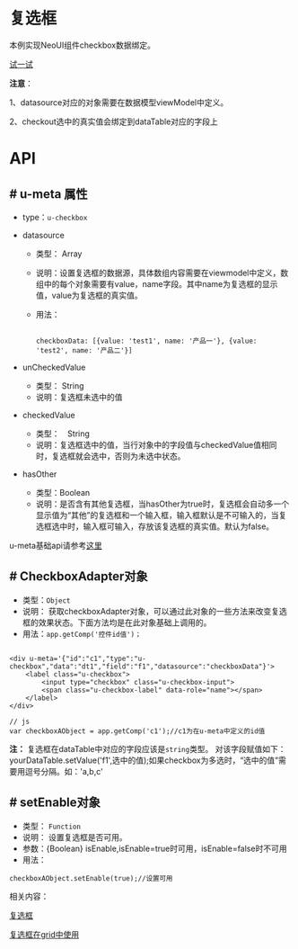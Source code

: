# 复选框

本例实现NeoUI组件checkbox数据绑定。

[试一试](http://tinper.org/webide/#/demos/kero/checkbox)

**注意**：

1、datasource对应的对象需要在数据模型viewModel中定义。

2、checkout选中的真实值会绑定到dataTable对应的字段上


# API

## \# u-meta 属性

* type：`u-checkbox`

* datasource
	* 类型： Array
	* 说明：设置复选框的数据源，具体数组内容需要在viewmodel中定义，数组中的每个对象需要有value，name字段。其中name为复选框的显示值，value为复选框的真实值。
	* 用法：

		```

		checkboxData: [{value: 'test1', name: '产品一'}, {value: 'test2', name: '产品二'}]

		```
* unCheckedValue
	* 类型： String
	* 说明：复选框未选中的值
* checkedValue
	* 类型：　String
	* 说明：复选框选中的值，当行对象中的字段值与checkedValue值相同时，复选框就会选中，否则为未选中状态。
* hasOther
	* 类型：Boolean
	* 说明：是否含有其他复选框，当hasOther为true时，复选框会自动多一个显示值为“其他”的复选框和一个输入框，输入框默认是不可输入的，当复选框选中时，输入框可输入，存放该复选框的真实值。默认为false。


u-meta基础api请参考[这里](http://tinper.org/dist/kero/docs/moduleapi.html)



## \# CheckboxAdapter对象

* 类型：`Object`
* 说明： 获取checkboxAdapter对象，可以通过此对象的一些方法来改变复选框的效果状态。下面方法均是在此对象基础上调用的。
* 用法：`app.getComp('控件id值')；`



```

<div u-meta='{"id":"c1","type":"u-checkbox","data":"dt1","field":"f1","datasource":"checkboxData"}'>
    <label class="u-checkbox">
        <input type="checkbox" class="u-checkbox-input">
        <span class="u-checkbox-label" data-role="name"></span>
    </label>
</div>

// js
var checkboxAObject = app.getComp('c1');//c1为在u-meta中定义的id值

```

**注：** 复选框在dataTable中对应的字段应该是`string`类型。 对该字段赋值如下： yourDataTable.setValue('f1',选中的值);如果checkbox为多选时，“选中的值”需要用逗号分隔。如：'a,b,c'

## \# setEnable对象

* 类型： `Function`
* 说明： 设置复选框是否可用。
* 参数：{Boolean} isEnable,isEnable=true时可用，isEnable=false时不可用
* 用法：

```
checkboxAObject.setEnable(true);//设置可用

```



相关内容：

[复选框](http://tinper.org/dist/neoui/global/checkbox.html)    

[复选框在grid中使用](http://tinper.org/webide/#/demos/ui/checkbox)
